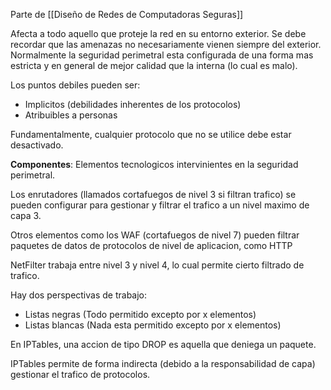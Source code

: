 Parte de [[Diseño de Redes de Computadoras Seguras]]

Afecta a todo aquello que proteje la red en su entorno exterior.
Se debe recordar que las amenazas no necesariamente vienen siempre del exterior.
Normalmente la seguridad perimetral esta configurada de una forma mas estricta y en general de mejor calidad que la interna (lo cual es malo).

Los puntos debiles pueden ser:
- Implicitos (debilidades inherentes de los protocolos)
- Atribuibles a personas

Fundamentalmente, cualquier protocolo que no se utilice debe estar desactivado.

**Componentes**: Elementos tecnologicos intervinientes en la seguridad perimetral.

Los enrutadores (llamados cortafuegos de nivel 3 si filtran trafico) se pueden configurar para gestionar y filtrar el trafico a un nivel maximo de capa 3.

Otros elementos como los WAF (cortafuegos de nivel 7) pueden filtrar paquetes de datos de protocolos de nivel de aplicacion, como HTTP

NetFilter trabaja entre nivel 3 y nivel 4, lo cual permite cierto filtrado de trafico.

Hay dos perspectivas de trabajo:
- Listas negras (Todo permitido excepto por x elementos)
- Listas blancas (Nada esta permitido excepto por x elementos)

En IPTables, una accion de tipo DROP es aquella que deniega un paquete.

IPTables permite de forma indirecta (debido a la responsabilidad de capa) gestionar el trafico de protocolos.

